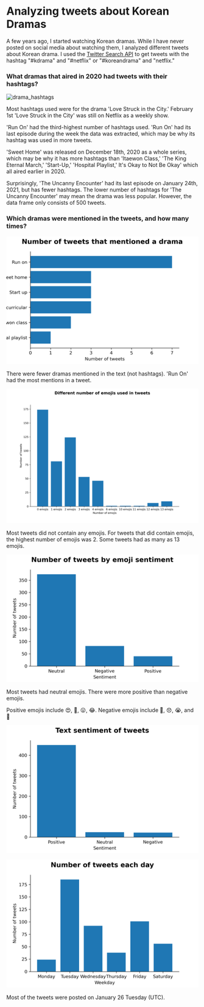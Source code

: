# Analyzing tweets about Korean Dramas
A few years ago, I started watching Korean dramas. While I have never posted on social media about watching them, I analyzed different tweets about Korean drama. I used the [Twitter Search API](https://developer.twitter.com/en/docs/twitter-api/v1/tweets/search/overview) to get tweets with the hashtag "#kdrama" and "#netflix" or "#koreandrama" and "netflix." 

### What dramas that aired in 2020 had tweets with their hashtags?

![drama_hashtags](https://github.com/nadinemukondiwa/Personal-Projects/tree/main/Tweet%20Analysis/images/drama_hashtags.png)

Most hashtags used were for the drama 'Love Struck in the City.' February 1st 'Love Struck in the City' was still on Netflix as a weekly show. 

'Run On' had the third-highest number of hashtags used. 'Run On' had its last episode during the week the data was extracted, which may be why its hashtag was used in more tweets. 

'Sweet Home' was released on December 18th, 2020 as a whole series, which may be why it has more hashtags than 'Itaewon Class,' 'The King Eternal March,' 'Start-Up,' 'Hospital Playlist,' It's Okay to Not Be Okay' which all aired earlier in 2020. 

Surprisingly, 'The Uncanny Encounter' had its last episode on January 24th, 2021, but has fewer hashtags. The lower number of hashtags for 'The Uncanny Encounter' may mean the drama was less popular. However, the data frame only consists of 500 tweets.



### Which dramas were mentioned in the tweets, and how many times?

![drama_in_tweets](https://github.com/nadinemukondiwa/Personal-Projects/blob/main/Tweet%20Analysis/images/drama_in_tweets.png)

There were fewer dramas mentioned in the text (not hashtags). 'Run On' had the most mentions in a tweet.


![emojis_in_tweets](https://github.com/nadinemukondiwa/Personal-Projects/blob/main/Tweet%20Analysis/images/emojis_in_tweets.png)

Most tweets did not contain any emojis. For tweets that did contain emojis, the highest number of emojis was 2. Some tweets had as many as 13 emojis.

![emoji_sentiment](https://github.com/nadinemukondiwa/Personal-Projects/blob/main/Tweet%20Analysis/images/emoji_sentiment.png)

Most tweets had neutral emojis. There were more positive than negative emojis.

Positive emojis include 😍, 🤩, 😛, 😂.
Negative emojis include 🤧, 😞, 😭, and 😬


![text_sentiment](https://github.com/nadinemukondiwa/Personal-Projects/blob/main/Tweet%20Analysis/images/text_sentiment.png)


![tweets_per_day](https://github.com/nadinemukondiwa/Personal-Projects/blob/main/Tweet%20Analysis/images/tweets_per_day.png)

Most of the tweets were posted on January 26 Tuesday (UTC).

